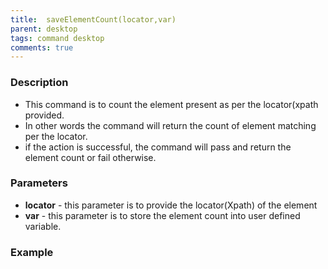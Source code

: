 ```yaml
---
title:  saveElementCount(locator,var)
parent: desktop
tags: command desktop
comments: true
---
```


### Description

- This command is to count the element present as per the locator(xpath provided.
- In other words the command will return the count of element matching per the locator.
- if the action is successful, the command will pass and return the element count or fail otherwise.

### Parameters

- **locator** - this parameter  is to provide the locator(Xpath) of the element 
- **var** - this parameter is to store the element count into user defined variable.

### Example
